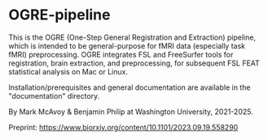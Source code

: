 # OGRE-pipeline

This is the OGRE (One-Step General Registration and Extraction) pipeline, which is intended to be general-purpose for fMRI data (especially task fMRI) preprocessing. OGRE integrates FSL and FreeSurfer tools for registration, brain extraction, and preprocessing, for subsequent FSL FEAT statistical analysis on Mac or Linux.

Installation/prerequisites and general documentation are available in the "documentation" directory. 

By Mark McAvoy & Benjamin Philip at Washington University, 2021-2025.

Preprint: https://www.biorxiv.org/content/10.1101/2023.09.19.558290
